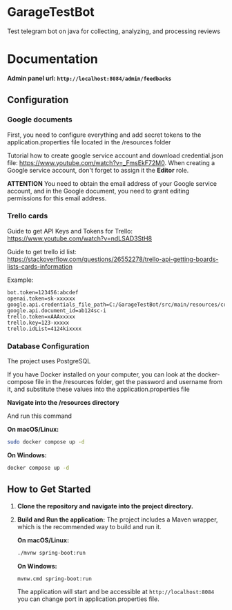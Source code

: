 # GarageTestBot
Test telegram bot on java for collecting, analyzing, and processing reviews
# Documentation
**Admin panel url: `http://localhost:8084/admin/feedbacks`**

## Configuration

### Google documents
First, you need to configure everything and add secret tokens to the application.properties file located in the /resources folder

Tutorial how to create google service account and download credential.json file: https://www.youtube.com/watch?v=_FmsEkF72M0. When creating a Google service account, don't forget to assign it the **Editor** role.

**ATTENTION** You need to obtain the email address of your Google service account, and in the Google document, you need to grant editing permissions for this email address.

### Trello cards
Guide to get API Keys and Tokens for Trello: https://www.youtube.com/watch?v=ndLSAD3StH8

Guide to get trello id list: https://stackoverflow.com/questions/26552278/trello-api-getting-boards-lists-cards-information

Example:
```properties
bot.token=123456:abcdef
openai.token=sk-xxxxxx
google.api.credentials_file_path=C:/GarageTestBot/src/main/resources/credential.json
google.api.document_id=ab124sc-i
trello.token=xAAAxxxxx
trello.key=123-xxxxx
trello.idList=4124kixxxx
```

### Database Configuration 
The project uses PostgreSQL

If you have Docker installed on your computer, you can look at the docker-compose file in the /resources folder, get the password and username from it, and substitute these values into the application.properties file

**Navigate into the /resources directory**

And run this command

**On macOS/Linux:** 
```bash
sudo docker compose up -d
```

**On Windows:**
```bash
docker compose up -d
```


## How to Get Started

1.  **Clone the repository and navigate into the project directory.**

2.  **Build and Run the application:**
    The project includes a Maven wrapper, which is the recommended way to build and run it.

    **On macOS/Linux:**
    ```bash
    ./mvnw spring-boot:run
    ```
    **On Windows:**
    ```bash
    mvnw.cmd spring-boot:run
    ```
    The application will start and be accessible at `http://localhost:8084` you can change port in application.properties file.
